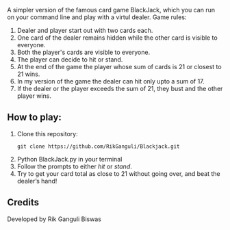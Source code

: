 A simpler version of the famous card game BlackJack, which you can run on your command line and play with a virtul dealer.
Game rules:
1) Dealer and player start out with two cards each.
2) One card of the dealer remains hidden while the other card is visible to everyone.
3) Both the player's cards are visible to everyone.
4) The player can decide to hit or stand.
5) At the end of the game the player whose sum of cards is 21 or closest to 21 wins.
6) In my version of the game the dealer can hit only upto a sum of 17.
7) If the dealer or the player exceeds the sum of 21, they bust and the other player wins.

<h2>How to play:</h2>
<ol>
  <li>Clone this repository: <pre><code>git clone https://github.com/RikGanguli/Blackjack.git</code></li></pre>
  <li><Run <code>Python BlackJack.py</code> in your terminal</li>
  <li>Follow the prompts to either <em>hit</em> or <em>stand</em>.</li>
  <li>Try to get your card total as close to 21 without going over, and beat the dealer’s hand!</li>
</ol>

<h2>Credits</h2>
<p>Developed by Rik Ganguli Biswas</p>
